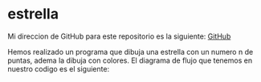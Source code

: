 # estrella

Mi direccion de GitHub para este repositorio es la siguiente: [GitHub]()


Hemos realizado un programa que dibuja una estrella con un numero n de puntas, adema la dibuja con colores.
El diagrama de flujo que tenemos en nuestro codigo es el siguiente:

